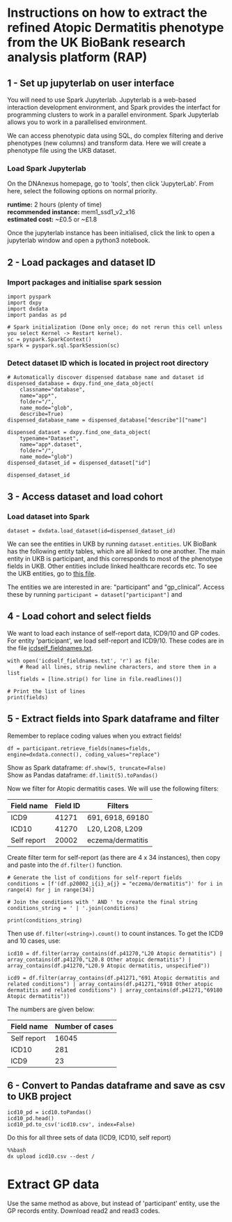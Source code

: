 # Instructions on how to extract the refined Atopic Dermatitis phenotype from the UK BioBank research analysis platform (RAP) 

## 1 - Set up jupyterlab on user interface

You will need to use Spark Jupyterlab. Jupyterlab is a web-based interaction development environment, and Spark provides the interfact for programming clusters to work in a parallel environment. Spark Jupyterlab allows you to work in a parallelised environment. 

We can access phenotypic data using SQL, do complex filtering and derive phenotypes (new columns) and transform data. Here we will create a phenotype file using the UKB dataset. 

### Load Spark Jupyterlab 

On the DNAnexus homepage, go to 'tools', then click 'JupyterLab'. From here, select the following options on normal priority. 

**runtime:** 2 hours (plenty of time)    
**recommended instance:** mem1_ssd1_v2_x16    
**estimated cost:** ~£0.5 or ~£1.8    

Once the jupyterlab instance has been initialised, click the link to open a jupyterlab window and open a python3 notebook. 

## 2 - Load packages and dataset ID

### Import packages and initialise spark session
```
import pyspark
import dxpy
import dxdata
import pandas as pd
```
```
# Spark initialization (Done only once; do not rerun this cell unless you select Kernel -> Restart kernel).
sc = pyspark.SparkContext()
spark = pyspark.sql.SparkSession(sc)
```
### Detect dataset ID which is located in project root directory

```
# Automatically discover dispensed database name and dataset id
dispensed_database = dxpy.find_one_data_object(
    classname="database", 
    name="app*", 
    folder="/", 
    name_mode="glob", 
    describe=True)
dispensed_database_name = dispensed_database["describe"]["name"]

dispensed_dataset = dxpy.find_one_data_object(
    typename="Dataset", 
    name="app*.dataset", 
    folder="/", 
    name_mode="glob")
dispensed_dataset_id = dispensed_dataset["id"]

dispensed_dataset_id
```

## 3 - Access dataset and load cohort

### Load dataset into Spark

```
dataset = dxdata.load_dataset(id=dispensed_dataset_id)
```

We can see the entities in UKB by running `dataset.entities`. UK BioBank has the following entity tables, which are all linked to one another. The main entity in UKB is participant, and this corresponds to most of the phenotype fields in UKB. Other entities include linked healthcare records etc. To see the UKB entities, go to [this file](UKB_entities.txt). 

The entities we are interested in are: "participant" and "gp_clinical". Access these by running `participant = dataset["participant"]` and 

## 4 - Load cohort and select fields

We want to load each instance of self-report data, ICD9/10 and GP codes. For entity 'participant', we load self-report and ICD9/10. These codes are in the file [icdself_fieldnames.txt](icdself_fieldnames.txt). 

```
with open('icdself_fieldnames.txt', 'r') as file:
    # Read all lines, strip newline characters, and store them in a list
    fields = [line.strip() for line in file.readlines()]

# Print the list of lines
print(fields)
```

## 5 - Extract fields into Spark dataframe and filter
Remember to replace coding values when you extract fields! 
```
df = participant.retrieve_fields(names=fields, engine=dxdata.connect(), coding_values="replace")
```
Show as Spark dataframe: `df.show(5, truncate=False)`   
Show as Pandas dataframe: `df.limit(5).toPandas()`   

Now we filter for Atopic dermatitis cases. We will use the following filters: 

| Field name | Field ID | Filters|
|----------|----------|----------|
| ICD9 | 41271 | 691, 6918, 69180|
| ICD10 | 41270 | L20, L208, L209|
| Self report | 20002| eczema/dermatitis|

Create filter term for self-report (as there are 4 x 34 instances), then copy and paste into the `df.filter()` function. 

```
# Generate the list of conditions for self-report fields
conditions = [f'(df.p20002_i{i}_a{j} = "eczema/dermatitis")' for i in range(4) for j in range(34)]

# Join the conditions with ' AND ' to create the final string
conditions_string = ' | '.join(conditions)

print(conditions_string)
```
Then use `df.filter(<string>).count()` to count instances. To get the ICD9 and 10 cases, use:

```
icd10 = df.filter(array_contains(df.p41270,"L20 Atopic dermatitis") | array_contains(df.p41270,"L20.8 Other atopic dermatitis") | array_contains(df.p41270,"L20.9 Atopic dermatitis, unspecified"))

icd9 = df.filter(array_contains(df.p41271,"691 Atopic dermatitis and related conditions") | array_contains(df.p41271,"6918 Other atopic dermatitis and related conditions") | array_contains(df.p41271,"69180 Atopic dermatitis"))
```

The numbers are given below:

|Field name| Number of cases|
|----------|----------|
| Self report| 16045|
| ICD10 | 281|
|ICD9 | 23 | 

## 6 - Convert to Pandas dataframe and save as csv to UKB project

```
icd10_pd = icd10.toPandas()
icd10_pd.head()
icd10_pd.to_csv('icd10.csv', index=False)
```
Do this for all three sets of data (ICD9, ICD10, self report)
```
%%bash
dx upload icd10.csv --dest /
```

# Extract GP data

Use the same method as above, but instead of 'participant' entity, use the GP records entity. Download read2 and read3 codes. 
